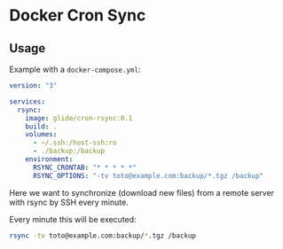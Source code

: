 # Docker Cron Sync

## Usage

Example with a `docker-compose.yml`:

```yml
version: "3"

services:
  rsync:
    image: glide/cron-rsync:0.1
    build: .
    volumes:
      - ~/.ssh:/host-ssh:ro
      - ./backup:/backup
    environment:
      RSYNC_CRONTAB: "* * * * *"
      RSYNC_OPTIONS: "-tv toto@example.com:backup/*.tgz /backup"
```

Here we want to synchronize (download new files) from a remote server with rsync by SSH every minute.

Every minute this will be executed:

```bash
rsync -tv toto@example.com:backup/*.tgz /backup
```
